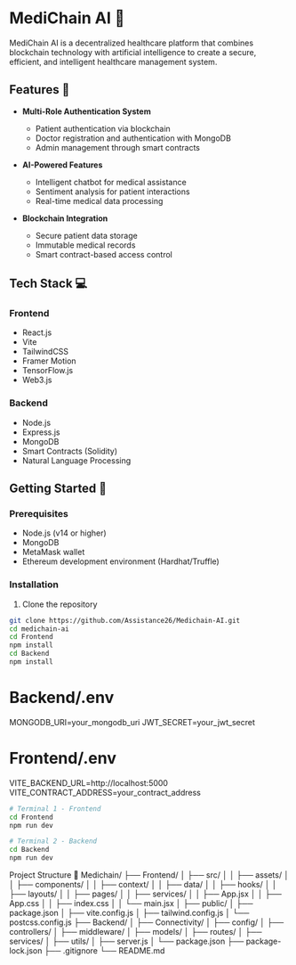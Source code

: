 # MediChain AI 🏥

MediChain AI is a decentralized healthcare platform that combines blockchain technology with artificial intelligence to create a secure, efficient, and intelligent healthcare management system.

## Features 🌟

- **Multi-Role Authentication System**
  - Patient authentication via blockchain
  - Doctor registration and authentication with MongoDB
  - Admin management through smart contracts

- **AI-Powered Features**
  - Intelligent chatbot for medical assistance
  - Sentiment analysis for patient interactions
  - Real-time medical data processing

- **Blockchain Integration**
  - Secure patient data storage
  - Immutable medical records
  - Smart contract-based access control

## Tech Stack 💻

### Frontend
- React.js
- Vite
- TailwindCSS
- Framer Motion
- TensorFlow.js
- Web3.js

### Backend
- Node.js
- Express.js
- MongoDB
- Smart Contracts (Solidity)
- Natural Language Processing

## Getting Started 🚀

### Prerequisites
- Node.js (v14 or higher)
- MongoDB
- MetaMask wallet
- Ethereum development environment (Hardhat/Truffle)

### Installation

1. Clone the repository
```bash
git clone https://github.com/Assistance26/Medichain-AI.git
cd medichain-ai
cd Frontend
npm install
cd Backend
npm install
```

# Backend/.env
MONGODB_URI=your_mongodb_uri
JWT_SECRET=your_jwt_secret

# Frontend/.env
VITE_BACKEND_URL=http://localhost:5000
VITE_CONTRACT_ADDRESS=your_contract_address

```bash
# Terminal 1 - Frontend
cd Frontend
npm run dev

# Terminal 2 - Backend
cd Backend
npm run dev
```

Project Structure 📁
Medichain/
├── Frontend/
│   ├── src/
│   │   ├── assets/
│   │   ├── components/
│   │   ├── context/
│   │   ├── data/
│   │   ├── hooks/
│   │   ├── layouts/
│   │   ├── pages/
│   │   ├── services/
│   │   ├── App.jsx
│   │   ├── App.css
│   │   ├── index.css
│   │   └── main.jsx
│   ├── public/
│   ├── package.json
│   ├── vite.config.js
│   ├── tailwind.config.js
│   └── postcss.config.js
├── Backend/
│   ├── Connectivity/
│   ├── config/
│   ├── controllers/
│   ├── middleware/
│   ├── models/
│   ├── routes/
│   ├── services/
│   ├── utils/
│   ├── server.js
│   └── package.json
├── package-lock.json
├── .gitignore
└── README.md
